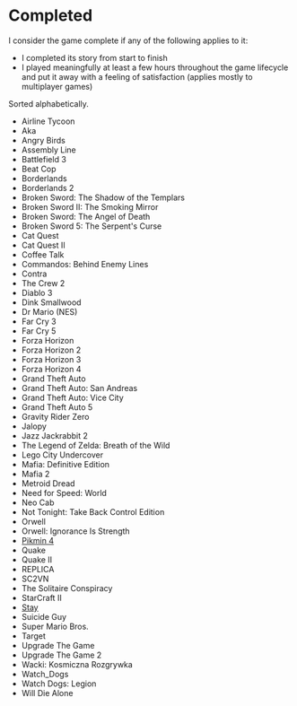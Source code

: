 # Completed

I consider the game complete if any of the following applies to it:

- I completed its story from start to finish
- I played meaningfully at least a few hours throughout the game lifecycle and put it away with a feeling of satisfaction (applies mostly to multiplayer games)

Sorted alphabetically.

- Airline Tycoon
- Aka
- Angry Birds
- Assembly Line
- Battlefield 3
- Beat Cop
- Borderlands
- Borderlands 2
- Broken Sword: The Shadow of the Templars
- Broken Sword II: The Smoking Mirror
- Broken Sword: The Angel of Death
- Broken Sword 5: The Serpent's Curse
- Cat Quest
- Cat Quest II
- Coffee Talk
- Commandos: Behind Enemy Lines
- Contra
- The Crew 2
- Diablo 3
- Dink Smallwood
- Dr Mario (NES)
- Far Cry 3
- Far Cry 5
- Forza Horizon
- Forza Horizon 2
- Forza Horizon 3
- Forza Horizon 4
- Grand Theft Auto
- Grand Theft Auto: San Andreas
- Grand Theft Auto: Vice City
- Grand Theft Auto 5
- Gravity Rider Zero
- Jalopy
- Jazz Jackrabbit 2
- The Legend of Zelda: Breath of the Wild
- Lego City Undercover
- Mafia: Definitive Edition
- Mafia 2
- Metroid Dread
- Need for Speed: World
- Neo Cab
- Not Tonight: Take Back Control Edition
- Orwell
- Orwell: Ignorance Is Strength
- [Pikmin 4](../titles/pikmin4.md)
- Quake
- Quake II
- REPLICA
- SC2VN
- The Solitaire Conspiracy
- StarCraft II
- [Stay](../titles/stay.md)
- Suicide Guy
- Super Mario Bros.
- Target
- Upgrade The Game
- Upgrade The Game 2
- Wacki: Kosmiczna Rozgrywka
- Watch_Dogs
- Watch Dogs: Legion
- Will Die Alone
